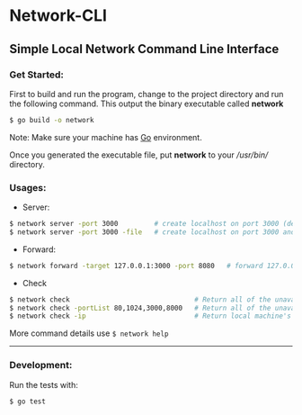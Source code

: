 # Network-CLI

## Simple Local Network Command Line Interface

### Get Started:

First to build and run the program, change to the project directory and run the following command. This output the binary executable called **network**

``` Bash
$ go build -o network
```
Note: Make sure your machine has [Go](https://golang.org/dl/) environment.

Once you generated the executable file, put **network** to your _/usr/bin/_ directory.

### Usages:

- Server:

``` Bash
$ network server -port 3000         # create localhost on port 3000 (default 8080)
$ network server -port 3000 -file   # create localhost on port 3000 and use files as server content
```

- Forward:

``` Bash
$ network forward -target 127.0.0.1:3000 -port 8080   # forward 127.0.0.1 port 3000 to local port 8080
```

- Check

``` Bash
$ network check                               # Return all of the unavailable port number on local machine
$ network check -portList 80,1024,3000,8000   # Return all of the unavailable port number on local machine from given port list
$ network check -ip                           # Return local machine's internal and external IP addresses
```

More command details use `$ network help`

---

### Development:

Run the tests with:

``` Bash
$ go test
```

